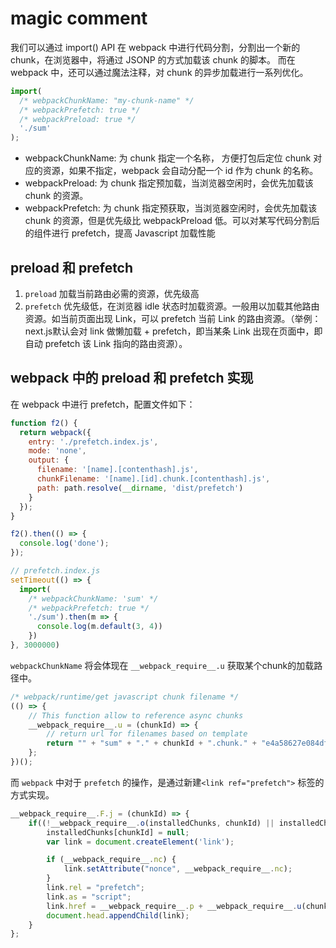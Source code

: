 # magic comment

我们可以通过 import() API 在 webpack 中进行代码分割，分割出一个新的 chunk，在浏览器中，将通过 JSONP 的方式加载该 chunk 的脚本。
而在 webpack 中，还可以通过魔法注释，对 chunk 的异步加载进行一系列优化。

```js
import(
  /* webpackChunkName: "my-chunk-name" */
  /* webpackPrefetch: true */
  /* webpackPreload: true */
  './sum'
);
```

- webpackChunkName: 为 chunk 指定一个名称， 方便打包后定位 chunk 对应的资源，如果不指定，webpack 会自动分配一个 id 作为 chunk 的名称。
- webpackPreload: 为 chunk 指定预加载，当浏览器空闲时，会优先加载该 chunk 的资源。
- webpackPrefetch: 为 chunk 指定预获取，当浏览器空闲时，会优先加载该 chunk 的资源，但是优先级比 webpackPreload 低。可以对某写代码分割后的组件进行 prefetch，提高 Javascript 加载性能

## preload 和 prefetch

1. `preload` 加载当前路由必需的资源，优先级高
2. `prefetch` 优先级低，在浏览器 idle 状态时加载资源。一般用以加载其他路由资源。如当前页面出现 Link，可以 prefetch 当前 Link 的路由资源。（举例：next.js默认会对 link 做懒加载 + prefetch，即当某条 Link 出现在页面中，即自动 prefetch 该 Link 指向的路由资源）。


## webpack 中的 preload 和 prefetch 实现

在 webpack 中进行 prefetch，配置文件如下：

```js
function f2() {
  return webpack({
    entry: './prefetch.index.js',
    mode: 'none',
    output: {
      filename: '[name].[contenthash].js',
      chunkFilename: '[name].[id].chunk.[contenthash].js',
      path: path.resolve(__dirname, 'dist/prefetch')
    }
  });
}

f2().then(() => {
  console.log('done');
});
```

```js
// prefetch.index.js
setTimeout(() => {
  import(
    /* webpackChunkName: 'sum' */
    /* webpackPrefetch: true */
    './sum').then(m => {
      console.log(m.default(3, 4))
    })
}, 3000000)
```

`webpackChunkName` 将会体现在 `__webpack_require__.u` 获取某个chunk的加载路径中。

```js
/* webpack/runtime/get javascript chunk filename */
(() => {
	// This function allow to reference async chunks
	__webpack_require__.u = (chunkId) => {
		// return url for filenames based on template
		return "" + "sum" + "." + chunkId + ".chunk." + "e4a58627e084dfcb9161" + ".js";
	};
})();
```

而 `webpack` 中对于 `prefetch` 的操作，是通过新建`<link ref="prefetch">` 标签的方式实现。
  
```js
__webpack_require__.F.j = (chunkId) => {
	if((!__webpack_require__.o(installedChunks, chunkId) || installedChunks[chunkId] === undefined) && true) {
		installedChunks[chunkId] = null;
		var link = document.createElement('link');

		if (__webpack_require__.nc) {
			link.setAttribute("nonce", __webpack_require__.nc);
		}
		link.rel = "prefetch";
		link.as = "script";
		link.href = __webpack_require__.p + __webpack_require__.u(chunkId);
		document.head.appendChild(link);
	}
};